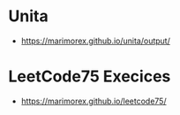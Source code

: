 # Unita
- https://marimorex.github.io/unita/output/

# LeetCode75 Execices

- https://marimorex.github.io/leetcode75/